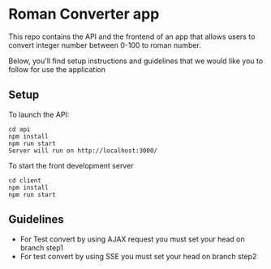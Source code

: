 # Roman Converter app

This repo contains the API and the frontend of an app that
allows users to convert integer number between 0-100 to roman number.


Below, you'll find setup instructions and guidelines that we would
like you to follow for use the application

## Setup

To launch the API:

```
cd api
npm install
npm run start
Server will run on http://localhost:3000/
```

To start the front development server

```
cd client
npm install
npm run start
```

## Guidelines

- For Test convert by using AJAX request you must set your head on branch step1
- For test convert by using SSE you must set your head on branch step2
